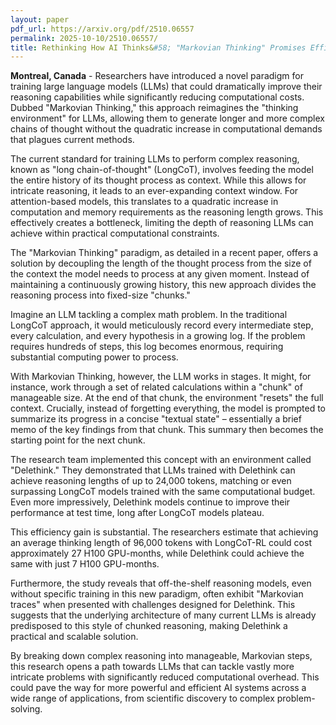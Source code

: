 ```yaml
---
layout: paper
pdf_url: https://arxiv.org/pdf/2510.06557
permalink: 2025-10-10/2510.06557/
title: Rethinking How AI Thinks&#58; "Markovian Thinking" Promises Efficient Reasoning
---
```




**Montreal, Canada** - Researchers have introduced a novel paradigm for training large language models (LLMs) that could dramatically improve their reasoning capabilities while significantly reducing computational costs. Dubbed "Markovian Thinking," this approach reimagines the "thinking environment" for LLMs, allowing them to generate longer and more complex chains of thought without the quadratic increase in computational demands that plagues current methods.

The current standard for training LLMs to perform complex reasoning, known as "long chain-of-thought" (LongCoT), involves feeding the model the entire history of its thought process as context. While this allows for intricate reasoning, it leads to an ever-expanding context window. For attention-based models, this translates to a quadratic increase in computation and memory requirements as the reasoning length grows. This effectively creates a bottleneck, limiting the depth of reasoning LLMs can achieve within practical computational constraints.

The "Markovian Thinking" paradigm, as detailed in a recent paper, offers a solution by decoupling the length of the thought process from the size of the context the model needs to process at any given moment. Instead of maintaining a continuously growing history, this new approach divides the reasoning process into fixed-size "chunks."

Imagine an LLM tackling a complex math problem. In the traditional LongCoT approach, it would meticulously record every intermediate step, every calculation, and every hypothesis in a growing log. If the problem requires hundreds of steps, this log becomes enormous, requiring substantial computing power to process.

With Markovian Thinking, however, the LLM works in stages. It might, for instance, work through a set of related calculations within a "chunk" of manageable size. At the end of that chunk, the environment "resets" the full context. Crucially, instead of forgetting everything, the model is prompted to summarize its progress in a concise "textual state" – essentially a brief memo of the key findings from that chunk. This summary then becomes the starting point for the next chunk.

The research team implemented this concept with an environment called "Delethink." They demonstrated that LLMs trained with Delethink can achieve reasoning lengths of up to 24,000 tokens, matching or even surpassing LongCoT models trained with the same computational budget. Even more impressively, Delethink models continue to improve their performance at test time, long after LongCoT models plateau.

This efficiency gain is substantial. The researchers estimate that achieving an average thinking length of 96,000 tokens with LongCoT-RL could cost approximately 27 H100 GPU-months, while Delethink could achieve the same with just 7 H100 GPU-months.

Furthermore, the study reveals that off-the-shelf reasoning models, even without specific training in this new paradigm, often exhibit "Markovian traces" when presented with challenges designed for Delethink. This suggests that the underlying architecture of many current LLMs is already predisposed to this style of chunked reasoning, making Delethink a practical and scalable solution.

By breaking down complex reasoning into manageable, Markovian steps, this research opens a path towards LLMs that can tackle vastly more intricate problems with significantly reduced computational overhead. This could pave the way for more powerful and efficient AI systems across a wide range of applications, from scientific discovery to complex problem-solving.